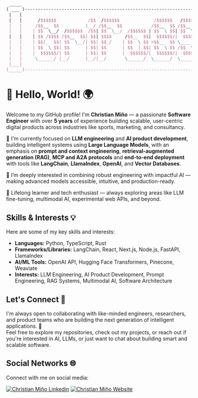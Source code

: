 ```latex
 _____                                                                        _____
( ___ )----------------------------------------------------------------------( ___ )
 |   |                                                                        |   |
 |   |      /$$$$$$            /$$  /$$$$$$             /$$$$$$   /$$$$$$     |   |
 |   |     /$$__  $$          |__/ /$$__  $$           /$$__  $$ /$$__  $$    |   |
 |   |    | $$  \__/  /$$$$$$  /$$| $$  \__/  /$$$$$$ | $$  \ $$| $$  \ $$    |   |
 |   |    | $$ /$$$$ /$$__  $$| $$| $$$$     /$$__  $$|  $$$$$$/|  $$$$$$$    |   |
 |   |    | $$|_  $$| $$  \__/| $$| $$_/    | $$  \ $$ >$$__  $$ \____  $$    |   |
 |   |    | $$  \ $$| $$      | $$| $$      | $$  | $$| $$  \ $$ /$$  \ $$    |   |
 |   |    |  $$$$$$/| $$      | $$| $$      |  $$$$$$/|  $$$$$$/|  $$$$$$/    |   |
 |   |     \______/ |__/      |__/|__/       \______/  \______/  \______/     |   |
 |___|                                                                        |___|
(_____)----------------------------------------------------------------------(_____)
```

# 👋 Hello, World! 🌍

Welcome to my GitHub profile! I'm **Christian Miño** — a passionate **Software Engineer** with over **5 years** of experience building scalable, user-centric digital products across industries like sports, marketing, and consultancy.

🚀 I'm currently focused on **LLM engineering** and **AI product development**, building intelligent systems using **Large Language Models**, with an emphasis on **prompt and context engineering**, **retrieval-augmented generation (RAG)**, **MCP and A2A protocols** and **end-to-end deployment** with tools like **LangChain**, **LlamaIndex**, **OpenAI**, and **Vector Databases**.

🧠 I’m deeply interested in combining robust engineering with impactful AI — making advanced models accessible, intuitive, and production-ready.

🌱 Lifelong learner and tech enthusiast — always exploring areas like LLM fine-tuning, multimodal AI, experimental web APIs, and beyond.

## Skills & Interests 💡

Here are some of my key skills and interests:

- **Languages:** Python, TypeScript, Rust
- **Frameworks/Libraries:** LangChain, React, Next.js, Node.js, FastAPI, LlamaIndex
- **AI/ML Tools:** OpenAI API, Hugging Face Transformers, Pinecone, Weaviate  
- **Interests:** LLM Engineering, AI Product Development, Prompt Engineering, RAG Systems, Multimodal AI, Software Architecture

## Let's Connect 🤝

I'm always open to collaborating with like-minded engineers, researchers, and product teams who are building the next generation of intelligent applications. 💬  
Feel free to explore my repositories, check out my projects, or reach out if you're interested in AI, LLMs, or just want to chat about building smart and scalable software.

## Social Networks 🌐

Connect with me on social media:

[![Christian Miño Linkedin](https://img.shields.io/badge/LinkedIn-0077B5?style=for-the-badge&logo=linkedin&logoColor=white)](https://www.linkedin.com/in/christian-miño/) [![Christian Miño Website](https://img.shields.io/badge/Website-purple?style=for-the-badge&logo=rust)](https://grifo-devlab.com)
